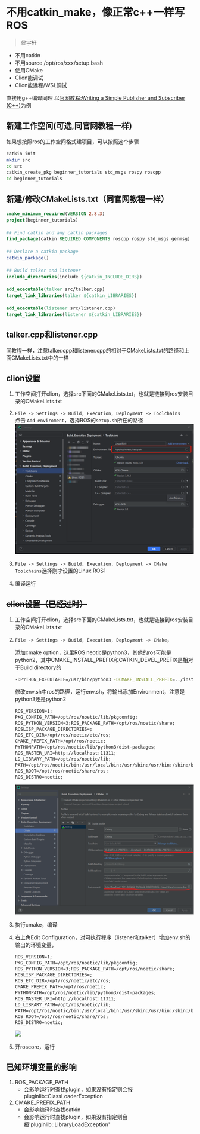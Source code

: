 # 不用catkin_make，像正常c++一样写ROS

> 侯宇轩

+ 不用catkin
+ 不用source /opt/ros/xxx/setup.bash
+ 使用CMake
+ Clion能调试
+ Clion能远程/WSL调试

直接用g++编译同理
以[官网教程:Writing a Simple Publisher and Subscriber (C++)](http://wiki.ros.org/ROS/Tutorials/WritingPublisherSubscriber%28c%2B%2B%29)为例

## 新建工作空间(可选,同官网教程一样)

如果想按照ros的工作空间格式建项目，可以按照这个步骤

```bash
catkin init
mkdir src
cd src
catkin_create_pkg beginner_tutorials std_msgs rospy roscpp
cd beginner_tutorials
```



## 新建/修改CMakeLists.txt（同官网教程一样）

```cmake
cmake_minimum_required(VERSION 2.8.3)
project(beginner_tutorials)

## Find catkin and any catkin packages
find_package(catkin REQUIRED COMPONENTS roscpp rospy std_msgs genmsg)

## Declare a catkin package
catkin_package()

## Build talker and listener
include_directories(include ${catkin_INCLUDE_DIRS})

add_executable(talker src/talker.cpp)
target_link_libraries(talker ${catkin_LIBRARIES})

add_executable(listener src/listener.cpp)
target_link_libraries(listener ${catkin_LIBRARIES})
```

## talker.cpp和listener.cpp
同教程一样，注意talker.cpp和listener.cpp的相对于CMakeLists.txt的路径和上面CMakeLists.txt中的一样

## clion设置
1. 工作空间打开clion，选择src下面的CMakeLists.txt，也就是链接到ros安装目录的CMakeLists.txt
2. `File -> Settings -> Build, Execution, Deployment -> Toolchains`  
   点击 `Add enviroment`，选择ROS的`setup.sh`所在的路径
   ![](./README/3.jpg)  

3. `File -> Settings -> Build, Execution, Deployment -> CMake`  
   `Toolchains`选择刚才设置的Linux ROS1
   
4. 编译运行

## ~~clion设置（已经过时）~~
1. 工作空间打开clion，选择src下面的CMakeLists.txt，也就是链接到ros安装目录的CMakeLists.txt
    
2. `File -> Settings -> Build, Execution, Deployment -> CMake`，
    
    添加cmake option，这里ROS neotic是python3，其他的ros可能是python2，其中CMAKE_INSTALL_PREFIX和CATKIN_DEVEL_PREFIX是相对于Build directory的
    
   ```bash
   -DPYTHON_EXECUTABLE=/usr/bin/python3 -DCMAKE_INSTALL_PREFIX=../install -DCATKIN_DEVEL_PREFIX=../devel
   ```
   
   修改env.sh中ros的路径，运行env.sh，将输出添加Environment，注意是python3还是python2
   
   ```shell
   ROS_VERSION=1;
   PKG_CONFIG_PATH=/opt/ros/noetic/lib/pkgconfig;
   ROS_PYTHON_VERSION=3;ROS_PACKAGE_PATH=/opt/ros/noetic/share;
   ROSLISP_PACKAGE_DIRECTORIES=;
   ROS_ETC_DIR=/opt/ros/noetic/etc/ros;
   CMAKE_PREFIX_PATH=/opt/ros/noetic;
   PYTHONPATH=/opt/ros/noetic/lib/python3/dist-packages;
   ROS_MASTER_URI=http://localhost:11311;
   LD_LIBRARY_PATH=/opt/ros/noetic/lib;
   PATH=/opt/ros/noetic/bin:/usr/local/bin:/usr/sbin:/usr/bin:/sbin:/bin;
   ROS_ROOT=/opt/ros/noetic/share/ros;
   ROS_DISTRO=noetic;
   ```
   ![](README/1.png)
   
3. 执行cmake，编译

4. 右上角Edit Configuration，对可执行程序（listener和talker）增加env.sh的输出的环境变量，
    ```shell
   ROS_VERSION=1;
   PKG_CONFIG_PATH=/opt/ros/noetic/lib/pkgconfig;
   ROS_PYTHON_VERSION=3;ROS_PACKAGE_PATH=/opt/ros/noetic/share;
   ROSLISP_PACKAGE_DIRECTORIES=;
   ROS_ETC_DIR=/opt/ros/noetic/etc/ros;
   CMAKE_PREFIX_PATH=/opt/ros/noetic;
   PYTHONPATH=/opt/ros/noetic/lib/python3/dist-packages;
   ROS_MASTER_URI=http://localhost:11311;
   LD_LIBRARY_PATH=/opt/ros/noetic/lib;
   PATH=/opt/ros/noetic/bin:/usr/local/bin:/usr/sbin:/usr/bin:/sbin:/bin;
   ROS_ROOT=/opt/ros/noetic/share/ros;
   ROS_DISTRO=noetic;
   ```
   ![](README/2.png)
   
5. 开roscore，运行

## 已知环境变量的影响

1. ROS_PACKAGE_PATH 
   + 会影响运行时查找plugin，如果没有指定则会报pluginlib::ClassLoaderException
2. CMAKE_PREFIX_PATH 
   + 会影响编译时查找catkin
   + 会影响运行时查找plugin，如果没有指定则会报'pluginlib::LibraryLoadException'
